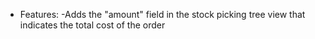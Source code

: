 - Features:
  \-Adds the "amount" field in the stock picking tree view that indicates the total cost of the order
